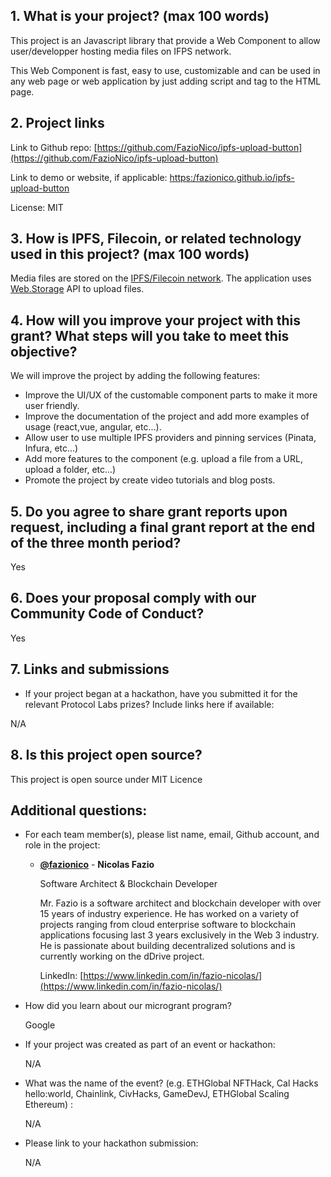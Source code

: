 ## 1. What is your project? (max 100 words)

This project is an Javascript library that provide a Web Component to allow user/developper hosting media files on IFPS network.

This Web Component is fast, easy to use, customizable and can be used in any web page or web application by just adding script and tag to the HTML page.

## 2. Project links

Link to Github repo: [https://github.com/FazioNico/ipfs-upload-button](https://github.com/FazioNico/ipfs-upload-button)

Link to demo or website, if applicable: [https:/fazionico.github.io/ipfs-upload-button](https:/fazionico.github.io/ipfs-upload-button/inidex.html)

License: MIT


## 3. How is IPFS, Filecoin, or related technology used in this project? (max 100 words)

Media files are stored on the [IPFS/Filecoin network](https://ipfs.io/). The application uses [Web.Storage](https://web3.storage) API to upload files.

## 4. How will you improve your project with this grant? What steps will you take to meet this objective?

We will improve the project by adding the following features:

  - Improve the UI/UX of the customable component parts to make it more user friendly.
  - Improve the documentation of the project and add more examples of usage (react,vue, angular, etc...).
  - Allow user to use multiple IPFS providers and pinning services (Pinata, Infura, etc...)
  - Add more features to the component (e.g. upload a file from a URL, upload a folder, etc...)
  - Promote the project by create video tutorials and blog posts.

## 5. Do you agree to share grant reports upon request, including a final grant report at the end of the three month period?

Yes

## 6. Does your proposal comply with our Community Code of Conduct?

Yes

## 7. Links and submissions

  - If your project began at a hackathon, have you submitted it for the relevant Protocol Labs prizes? Include links here if available:

N/A

## 8. Is this project open source?

This project is open source under MIT Licence

## Additional questions:

  - For each team member(s), please list name, email, Github account, and role in the project:

    - [**@fazionico**](https://github.com/FazioNico) - **Nicolas Fazio** 
    
      Software Architect & Blockchain Developer

      Mr. Fazio is a software architect and blockchain developer with over 15 years of industry experience. He has worked on a variety of projects ranging from cloud enterprise software to blockchain applications focusing last 3 years exclusively in the Web 3 industry. He is passionate about building decentralized solutions and is currently working on the dDrive project.

      LinkedIn: [https://www.linkedin.com/in/fazio-nicolas/](https://www.linkedin.com/in/fazio-nicolas/)

  - How did you learn about our microgrant program? 
    
    Google

  - If your project was created as part of an event or hackathon: 
    
    N/A

  - What was the name of the event? (e.g. ETHGlobal NFTHack, Cal Hacks hello:world, Chainlink, CivHacks, GameDevJ, ETHGlobal Scaling Ethereum) :
    
    N/A

  - Please link to your hackathon submission: 
    
    N/A